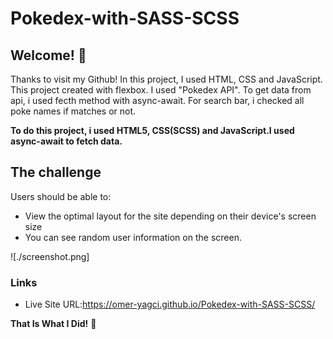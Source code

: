 # Pokedex-with-SASS-SCSS


## Welcome! 👋

Thanks to visit my Github! In this project, I used HTML, CSS and JavaScript. This project created with flexbox. I used "Pokedex API". To get data from api, i used fecth method with async-await. For search bar, i checked all poke names if matches or not. 

**To do this project, i used HTML5, CSS(SCSS) and JavaScript.I used async-await to fetch data.**

## The challenge

Users should be able to:

- View the optimal layout for the site depending on their device's screen size
- You can see random user information on the screen.


![./screenshot.png]

### Links

- Live Site URL:https://omer-yagci.github.io/Pokedex-with-SASS-SCSS/



**That Is What I Did!** 🚀
